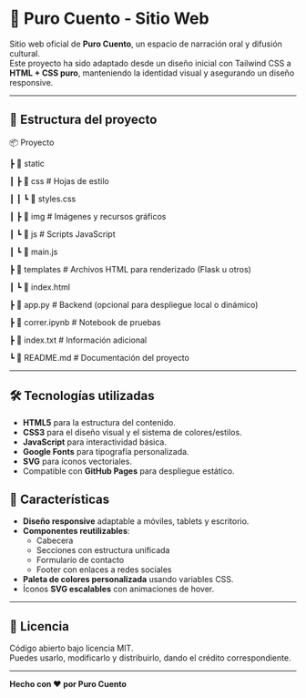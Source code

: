 # 🌟 Puro Cuento - Sitio Web

Sitio web oficial de **Puro Cuento**, un espacio de narración oral y difusión cultural.  
Este proyecto ha sido adaptado desde un diseño inicial con Tailwind CSS a **HTML + CSS puro**, manteniendo la identidad visual y asegurando un diseño responsive.

---

## 📂 Estructura del proyecto

📦 Proyecto

┣ 📂 static

┃ ┣ 📂 css # Hojas de estilo

┃ ┃ ┗ 📜 styles.css

┃ ┣ 📂 img # Imágenes y recursos gráficos

┃ ┗ 📂 js # Scripts JavaScript

┃ ┗ 📜 main.js

┣ 📂 templates # Archivos HTML para renderizado (Flask u otros)

┃ ┗ 📜 index.html

┣ 📜 app.py # Backend (opcional para despliegue local o dinámico)

┣ 📜 correr.ipynb # Notebook de pruebas

┣ 📜 index.txt # Información adicional

┗ 📜 README.md # Documentación del proyecto


---

## 🛠 Tecnologías utilizadas

- **HTML5** para la estructura del contenido.
- **CSS3** para el diseño visual y el sistema de colores/estilos.
- **JavaScript** para interactividad básica.
- **Google Fonts** para tipografía personalizada.
- **SVG** para íconos vectoriales.
- Compatible con **GitHub Pages** para despliegue estático.


## 📱 Características

- **Diseño responsive** adaptable a móviles, tablets y escritorio.
- **Componentes reutilizables**:  
  - Cabecera
  - Secciones con estructura unificada
  - Formulario de contacto
  - Footer con enlaces a redes sociales
- **Paleta de colores personalizada** usando variables CSS.
- Íconos **SVG escalables** con animaciones de hover.

---

## 📄 Licencia

Código abierto bajo licencia MIT.  
Puedes usarlo, modificarlo y distribuirlo, dando el crédito correspondiente.

---

**Hecho con ❤️ por Puro Cuento**
